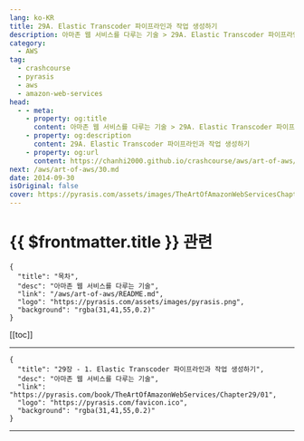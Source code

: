 ```yaml
---
lang: ko-KR
title: 29A. Elastic Transcoder 파이프라인과 작업 생성하기
description: 아마존 웹 서비스를 다루는 기술 > 29A. Elastic Transcoder 파이프라인과 작업 생성하기
category:
  - AWS
tag: 
  - crashcourse
  - pyrasis
  - aws 
  - amazon-web-services
head:
  - - meta:
    - property: og:title
      content: 아마존 웹 서비스를 다루는 기술 > 29A. Elastic Transcoder 파이프라인과 작업 생성하기
    - property: og:description
      content: 29A. Elastic Transcoder 파이프라인과 작업 생성하기
    - property: og:url
      content: https://chanhi2000.github.io/crashcourse/aws/art-of-aws/29A.html
next: /aws/art-of-aws/30.md
date: 2014-09-30
isOriginal: false
cover: https://pyrasis.com/assets/images/TheArtOfAmazonWebServicesChapter29/1_.png
---
```


# {{ $frontmatter.title }} 관련

```component VPCard
{
  "title": "목차",
  "desc": "아마존 웹 서비스를 다루는 기술",
  "link": "/aws/art-of-aws/README.md",
  "logo": "https://pyrasis.com/assets/images/pyrasis.png",
  "background": "rgba(31,41,55,0.2)"
}
```

[[toc]]

---

```component VPCard
{
  "title": "29장 - 1. Elastic Transcoder 파이프라인과 작업 생성하기",
  "desc": "아마존 웹 서비스를 다루는 기술",
  "link": "https://pyrasis.com/book/TheArtOfAmazonWebServices/Chapter29/01",
  "logo": "https://pyrasis.com/favicon.ico",
  "background": "rgba(31,41,55,0.2)"
}
```

<!-- TODO: 작성 -->

---

<TagLinks />